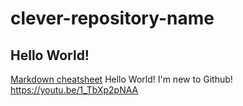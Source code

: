 # clever-repository-name

## Hello World!

[Markdown cheatsheet](https://github.com/adam-p/markdown-here/wiki/Markdown-Cheatsheet)
Hello World! I'm new to Github!
https://youtu.be/1_TbXp2pNAA
